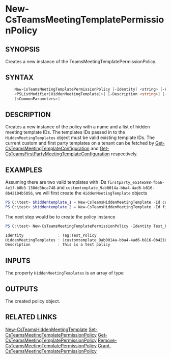 # New-CsTeamsMeetingTemplatePermissionPolicy

## SYNOPSIS
Creates a new instance of the TeamsMeetingTemplatePermissionPolicy.

## SYNTAX

```powershell
    New-CsTeamsMeetingTemplatePermissionPolicy [-Identity] <string> [-HiddenMeetingTemplates
    <PSListModifier[HiddenMeetingTemplate]>] [-Description <string>] [-Force] [-WhatIf] [-Confirm]
    [<CommonParameters>]
```

## DESCRIPTION
Creates a new instance of the policy with a name and a list of hidden meeting template IDs. The templates IDs passed in to the `HiddenMeetingTemplates` object must be valid existing template IDs. The current custom and first party templates on a tenant can be fetched by [Get-CsTeamsMeetingTemplateConfiguration](Get-CsTeamsMeetingTemplateConfiguration.md) and [Get-CsTeamsFirstPartyMeetingTemplateConfiguration](Get-CsTeamsFirstPartyMeetingTemplateConfiguration.md) respectively.

## EXAMPLES

Assuming there are two valid templates with IDs `firstparty_e514e598-fba6-4e1f-b8b3-138dd3bca748` and `customtemplate_9ab0014a-bba4-4ad6-b816-0b42104b5056`, we will first create the `HiddenMeetingTemplate` objects

```powershell
PS C:\test> $hiddentemplate_1 = New-CsTeamsHiddenMeetingTemplate -Id customtemplate_9ab0014a-bba4-4ad6-b816-0b42104b5056
PS C:\test> $hiddentemplate_2 = New-CsTeamsHiddenMeetingTemplate -Id firstparty_e514e598-fba6-4e1f-b8b3-138dd3bca748
```

The next step would be to create the policy instance

```powershell
PS C:\test> New-CsTeamsMeetingTemplatePermissionPolicy -Identity Test_Policy -HiddenMeetingTemplates @($hiddentemplate_1, $hiddentemplate_2) -Description "This is a test policy"

Identity               : Tag:Test_Policy
HiddenMeetingTemplates : {customtemplate_9ab0014a-bba4-4ad6-b816-0b42104b5056, firstparty_e514e598-fba6-4e1f-b8b3-138dd3bca748}
Description            : This is a test policy
```

## INPUTS

The property `HiddenMeetingTemplates` is an array of type 

## OUTPUTS

The created policy object.

## RELATED LINKS
[New-CsTeamsHiddenMeetingTemplate](New-CsTeamsHiddenMeetingTemplate.md)
[Set-CsTeamsMeetingTemplatePermissionPolicy](Set-CsTeamsMeetingTemplatePermissionPolicy.md)
[Get-CsTeamsMeetingTemplatePermissionPolicy](Get-CsTeamsMeetingTemplatePermissionPolicy.md)
[Remove-CsTeamsMeetingTemplatePermissionPolicy](Remove-CsTeamsMeetingTemplatePermissionPolicy.md)
[Grant-CsTeamsMeetingTemplatePermissionPolicy](Grant-CsTeamsMeetingTemplatePermissionPolicy.md)